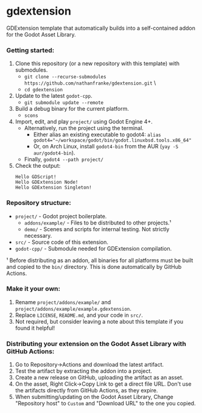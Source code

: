 # gdextension

GDExtension template that automatically builds into a self-contained addon for the Godot Asset Library.
 
### Getting started:
1. Clone this repository (or a new repository with this template) with submodules.
    - `git clone --recurse-submodules https://github.com/nathanfranke/gdextension.git` \
    - `cd gdextension`
2. Update to the latest `godot-cpp`.
    - `git submodule update --remote`
2. Build a debug binary for the current platform.
    - `scons`
3. Import, edit, and play `project/` using Godot Engine 4+.
    - Alternatively, run the project using the terminal.
      - Either alias an existing executable to godot4: `alias godot4="~/workspace/godot/bin/godot.linuxbsd.tools.x86_64"`
      - Or, on Arch Linux, install `godot4-bin` from the AUR (`yay -S aur/godot4-bin`).
    - Finally, `godot4 --path project/`
4. Check the output:
   ```
   Hello GDScript!
   Hello GDExtension Node!
   Hello GDExtension Singleton!
   ```

### Repository structure:
- `project/` - Godot project boilerplate.
  - `addons/example/` - Files to be distributed to other projects.¹
  - `demo/` - Scenes and scripts for internal testing. Not strictly necessary.
- `src/` - Source code of this extension.
- `godot-cpp/` - Submodule needed for GDExtension compilation.

¹ Before distributing as an addon, all binaries for all platforms must be built and copied to the `bin/` directory. This is done automatically by GitHub Actions.

### Make it your own:
1. Rename `project/addons/example/` and `project/addons/example/example.gdextension`.
2. Replace `LICENSE`, `README.md`, and your code in `src/`.
3. Not required, but consider leaving a note about this template if you found it helpful!

### Distributing your extension on the Godot Asset Library with GitHub Actions:
1. Go to Repository→Actions and download the latest artifact.
2. Test the artifact by extracting the addon into a project.
3. Create a new release on GitHub, uploading the artifact as an asset.
4. On the asset, Right Click→Copy Link to get a direct file URL. Don't use the artifacts directly from GitHub Actions, as they expire.
5. When submitting/updating on the Godot Asset Library, Change "Repository host" to `Custom` and "Download URL" to the one you copied.
